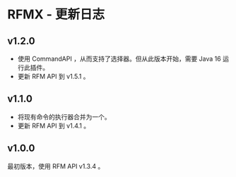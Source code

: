 # RFMX - 更新日志

## v1.2.0

* 使用 CommandAPI ，从而支持了选择器。但从此版本开始，需要 Java 16 运行此插件。
* 更新 RFM API 到 v1.5.1 。

## v1.1.0

* 将现有命令的执行器合并为一个。
* 更新 RFM API 到 v1.4.1 。

## v1.0.0

最初版本，使用 RFM API v1.3.4 。